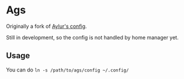 # Ags

Originally a fork of [Aylur's config](https://github.com/Aylur/dotfiles/ags).

Still in development, so the config is not handled by home manager yet.

## Usage

You can do `ln -s /path/to/ags/config ~/.config/`